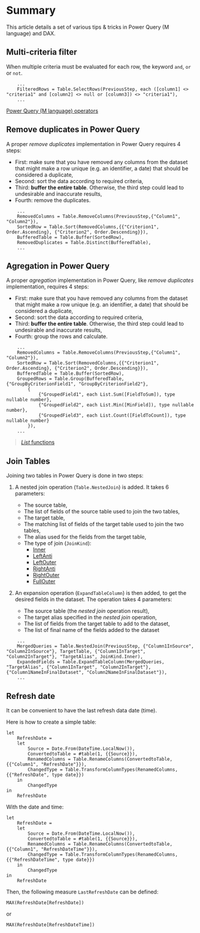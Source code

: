 # Summary

This article details a set of various tips & tricks in Power Query (M language) and DAX.

## Multi-criteria filter

When multiple criteria must be evaluated for each row, the keyword `and`, `or` or `not`.

``` powerquery
    ...
    FilteredRows = Table.SelectRows(PreviousStep, each ([column1] <> "criteria1" and [column2] <> null or [column3]) <> "criteria1"),
    ...
```

[Power Query (M language) operators](https://docs.microsoft.com/en-us/powerquery-m/operators)

## Remove duplicates in Power Query

A proper *remove duplicates* implementation in Power Query requires 4 steps:
- First: make sure that you have removed any columns from the dataset that might make a row unique (e.g. an identifier, a date) that should be considered a duplicate,
- Second: sort the data  according to required criteria,
- Third: **buffer the entire table**. Otherwise, the third step could lead to undesirable and inaccurate results,
- Fourth: remove the duplicates.

``` powerquery
    ...
    RemovedColumns = Table.RemoveColumns(PreviousStep,{"Column1", "Column2"}),
    SortedRow = Table.Sort(RemovedColumns,{{"Criterion1", Order.Ascending}, {"Criterion2", Order.Descending}}),
    BufferedTable = Table.Buffer(SortedRow),
    RemovedDuplicates = Table.Distinct(BufferedTable),
    ...
```

## Agregation in Power Query

A proper *agregation* implementation in Power Query, like *remove duplicates* implementation, requires 4 steps:
- First: make sure that you have removed any columns from the dataset that might make a row unique (e.g. an identifier, a date) that should be considered a duplicate,
- Second: sort the data  according to required criteria,
- Third: **buffer the entire table**. Otherwise, the third step could lead to undesirable and inaccurate results,
- Fourth: group the rows and calculate.

``` powerquery
    ...
    RemovedColumns = Table.RemoveColumns(PreviousStep,{"Column1", "Column2"}),
    SortedRow = Table.Sort(RemovedColumns,{{"Criterion1", Order.Ascending}, {"Criterion2", Order.Descending}}),
    BufferedTable = Table.Buffer(SortedRow),
    GroupedRows = Table.Group(BufferedTable, {"GroupByCriterionField1", "GroupByCriterionField2"},
        {
            {"GroupedField1", each List.Sum([FieldToSum]), type nullable number},
            {"GroupedField2", each List.Min([MinField]), type nullable number},
            {"GroupedField3", each List.Count([FieldToCount]), type nullable number}
        }),
    ...
```

> [*List* functions](https://docs.microsoft.com/en-us/powerquery-m/list-functions)

## Join Tables

Joining two tables in Power Query is done in two steps:
1. A nested join operation (`Table.NestedJoin`) is added. It takes 6 parameters:
    - The source table,
    - The list of fields of the source table used to join the two tables,
    - The target table,
    - The matching list of fields of the target table used to join the two tables,
    - The alias used for the fields from the target table,
    - The type of join (`JoinKind`):
        * [Inner](https://docs.microsoft.com/en-us/powerquery-m/joinkind-inner)
        * [LeftAnti](https://docs.microsoft.com/en-us/powerquery-m/joinkind-leftanti)
        * [LeftOuter](https://docs.microsoft.com/en-us/powerquery-m/joinkind-leftouter)
        * [RightAnti](https://docs.microsoft.com/en-us/powerquery-m/joinkind-rightanti)
        * [RightOuter](https://docs.microsoft.com/en-us/powerquery-m/joinkind-rightouter)
        * [FullOuter](https://docs.microsoft.com/en-us/powerquery-m/joinkind-fullouter)

2. An expansion operation (`ExpandTableColumn`) is then added, to get the desired fields in the dataset. The operation takes 4 parameters:
    - The source table (the *nested join* operation result),
    - The target alias specified in the *nested join* operation,
    - The list of fields from the target table to add to the dataset,
    - The list of final name of the fields added to the dataset

``` powerquery
    ...
    MergedQueries = Table.NestedJoin(PreviousStep, {"Column1InSource", "Column2InSource"}, TargetTable, {"Column1InTarget", "Column2InTarget"}, "TargetAlias", JoinKind.Inner),
    ExpandedFields = Table.ExpandTableColumn(MergedQueries, "TargetAlias", {"Column1InTarget", "Column2InTarget"}, {"Column1NameInFinalDataset", "Column2NameInFinalDataset"}),
    ...
```

## Refresh date

It can be convenient to have the last refresh data date (time).

Here is how to create a simple table:

``` powerquery
let
    RefreshDate = 
    let
        Source = Date.From(DateTime.LocalNow()),
        ConvertedtoTable = #table(1, {{Source}}),
        RenamedColumns = Table.RenameColumns(ConvertedtoTable,{{"Column1", "RefreshDate"}}),
        ChangedType = Table.TransformColumnTypes(RenamedColumns,{{"RefreshDate", type date}})
    in
        ChangedType
in
    RefreshDate
```

With the date and time:
``` powerquery
let
    RefreshDate = 
    let
        Source = Date.From(DateTime.LocalNow()),
        ConvertedtoTable = #table(1, {{Source}}),
        RenamedColumns = Table.RenameColumns(ConvertedtoTable,{{"Column1", "RefreshDateTime"}}),
        ChangedType = Table.TransformColumnTypes(RenamedColumns,{{"RefreshDateTime", type date}})
    in
        ChangedType
in
    RefreshDate
```

Then, the following measure `LastRefreshDate` can be defined:

 ``` DAX
MAX(RefreshDate[RefreshDate])
```

or

 ``` DAX
MAX(RefreshDate[RefreshDateTime])
```
